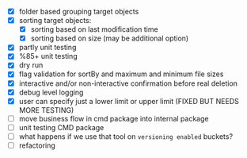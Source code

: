 - [x] folder based grouping target objects
- [x] sorting target objects:
  - [x] sorting based on last modification time
  - [x] sorting based on size (may be additional option)
- [x] partly unit testing
- [x] %85+ unit testing
- [x] dry run
- [x] flag validation for sortBy and maximum and minimum file sizes
- [x] interactive and/or non-interactive confirmation before real deletion
- [x] debug level logging
- [x] user can specify just a lower limit or upper limit (FIXED BUT NEEDS MORE TESTING)
- [ ] move business flow in cmd package into internal package
- [ ] unit testing CMD package
- [ ] what happens if we use that tool on `versioning enabled` buckets?
- [ ] refactoring
